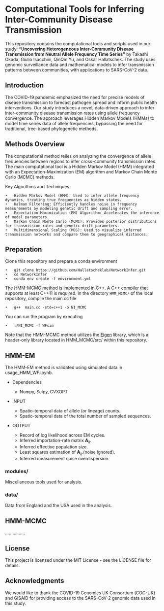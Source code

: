# Computational Tools for Inferring Inter-Community Disease Transmission

This repository contains the computational tools and scripts used in our study: **“Uncovering Heterogeneous Inter-Community Disease Transmission from Neutral Allele Frequency Time Series”** by Takashi Okada, Giulio Isacchini, QinQin Yu, and Oskar Hallatschek. The study uses genomic surveillance data and mathematical models to infer transmission patterns between communities, with applications to SARS-CoV-2 data.

Introduction
---

The COVID-19 pandemic emphasized the need for precise models of disease transmission to forecast pathogen spread and inform public health interventions. Our study introduces a novel, data-driven approach to infer inter-community disease transmission rates using allele frequency convergence. The approach leverages Hidden Markov Models (HMMs) to model time series data of allele frequencies, bypassing the need for traditional, tree-based phylogenetic methods.



Methods Overview
---

The computational method relies on analyzing the convergence of allele frequencies between regions to infer cross-community transmission rates. The main computational tool is a Hidden Markov Model (HMM) integrated with an Expectation-Maximization (EM) algorithm and Markov Chain Monte Carlo (MCMC) methods.

Key Algorithms and Techniques

    •   Hidden Markov Model (HMM): Used to infer allele frequency dynamics, treating true frequencies as hidden states.
    •   Kalman Filtering: Efficiently handles noise in frequency measurements by modeling genetic drift and sampling error.
    •   Expectation-Maximization (EM) Algorithm: Accelerates the inference of model parameters.
    •   Markov Chain Monte Carlo (MCMC): Provides posterior distributions for transmission rates and genetic drift parameters.
    •   Multidimensional Scaling (MDS): Used to visualize inferred transmission networks and compare them to geographical distances.


Preparation
---
Clone this repository and prepare a conda environment 

    •   git clone https://github.com/Hallatscheklab/NetworkInfer.git 
    •   cd NetworkInfer
    •   conda env create -f environment.yml

The HMM-MCMC method is implemented in C++. A C++ compiler that supports at least C++11 is required. In the directory `HMM_MCMC/` of the local repository, compile the main.cc file

    •   g++  main.cc -std=c++1 -o NI_MCMC

You can run the program by executing

    •   ./NI_MCMC -f WFsim


Note that the HMM-MCMC method utilizes the [Eigen](http://eigen.tuxfamily.org) library, which is a header-only library located in HMM_MCMC/src/ within this repository.

HMM-EM
---

The HMM-EM method is validated using simulated data in usage_HMM_WF.ipynb.

* Dependencies
    * Numpy, Scipy, CVXOPT
    
* INPUT
    * Spatio-temporal data of allele (or lineage) counts.
    * Spatio-temporal data of the total number of sampled sequences.

* OUTPUT
    * Record of log likelihood across EM cycles.
    * Inferred importation-rate matrix ${\mathbf A}_{ij}$.
    * Inferred effective population size.
    * Least squares estimation of ${\mathbf A}_{ij}$.(noise ignored).
    * Inferred measurement noise overdispersion.

### modules/
Miscellaneous tools used for analysis.

### data/
Data from England and the USA used in the analysis.


HMM-MCMC
---
................

License
---

This project is licensed under the MIT License - see the LICENSE file for details.

Acknowledgments
---

We would like to thank the COVID-19 Genomics UK Consortium (COG-UK) and GISAID for providing access to the SARS-CoV-2 genomic data used in this study.
 
